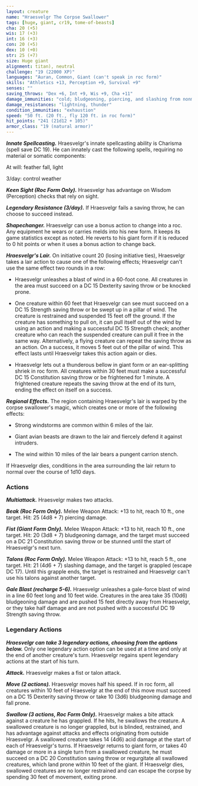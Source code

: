 ```yaml
---
layout: creature
name: "Hraesvelgr The Corpse Swallower"
tags: [huge, giant, cr19, tome-of-beasts]
cha: 20 (+5)
wis: 17 (+3)
int: 16 (+3)
con: 20 (+5)
dex: 10 (+0)
str: 25 (+7)
size: Huge giant
alignment: titan), neutral
challenge: "19 (22000 XP)"
languages: "Auran, Common, Giant (can't speak in roc form)"
skills: "Athletics +13, Perception +9, Survival +9"
senses: ""
saving_throws: "Dex +6, Int +9, Wis +9, Cha +11"
damage_immunities: "cold; bludgeoning, piercing, and slashing from nonmagical weapons"
damage_resistances: "lightning, thunder"
condition_immunities: "exhaustion"
speed: "50 ft. (20 ft., fly 120 ft. in roc form)"
hit_points: "241 (21d12 + 105)"
armor_class: "19 (natural armor)"
---
```


***Innate Spellcasting.*** Hraesvelgr's innate spellcasting ability is Charisma (spell save DC 19). He can innately cast the following spells, requiring no material or somatic components:

At will: feather fall, light

3/day: control weather

***Keen Sight (Roc Form Only).*** Hraesvelgr has advantage on Wisdom (Perception) checks that rely on sight.

***Legendary Resistance (3/day).*** If Hraesvelgr fails a saving throw, he can choose to succeed instead.

***Shapechanger.*** Hraesvelgr can use a bonus action to change into a roc. Any equipment he wears or carries melds into his new form. It keeps its game statistics except as noted. He reverts to his giant form if it is reduced to 0 hit points or when it uses a bonus action to change back.

***Hraesvelgr's Lair.*** On initiative count 20 (losing initiative ties), Hraesvelgr takes a lair action to cause one of the following effects; Hraesvelgr can't use the same effect two rounds in a row:

- Hraesvelgr unleashes a blast of wind in a 60-foot cone. All creatures in the area must succeed on a DC 15 Dexterity saving throw or be knocked prone.

- One creature within 60 feet that Hraesvelgr can see must succeed on a DC 15 Strength saving throw or be swept up in a pillar of wind. The creature is restrained and suspended 15 feet off the ground. If the creature has something to pull on, it can pull itself out of the wind by using an action and making a successful DC 15 Strength check; another creature who can reach the suspended creature can pull it free in the same way. Alternatively, a flying creature can repeat the saving throw as an action. On a success, it moves 5 feet out of the pillar of wind. This effect lasts until Hraesvelgr takes this action again or dies.

- Hraesvelgr lets out a thunderous bellow in giant form or an ear-splitting shriek in roc form. All creatures within 30 feet must make a successful DC 15 Constitution saving throw or be frightened for 1 minute. A frightened creature repeats the saving throw at the end of its turn, ending the effect on itself on a success.

***Regional Effects.*** The region containing Hraesvelgr's lair is warped by the corpse swallower's magic, which creates one or more of the following effects:

- Strong windstorms are common within 6 miles of the lair.

- Giant avian beasts are drawn to the lair and fiercely defend it against intruders.

- The wind within 10 miles of the lair bears a pungent carrion stench.

If Hraesvelgr dies, conditions in the area surrounding the lair return to normal over the course of 1d10 days.

### Actions

***Multiattack.*** Hraesvelgr makes two attacks.

***Beak (Roc Form Only).*** Melee Weapon Attack: +13 to hit, reach 10 ft., one target. Hit: 25 (4d8 + 7) piercing damage.

***Fist (Giant Form Only).*** Melee Weapon Attack: +13 to hit, reach 10 ft., one target. Hit: 20 (3d8 + 7) bludgeoning damage, and the target must succeed on a DC 21 Constitution saving throw or be stunned until the start of Hraesvelgr's next turn.

***Talons (Roc Form Only).*** Melee Weapon Attack: +13 to hit, reach 5 ft., one target. Hit: 21 (4d6 + 7) slashing damage, and the target is grappled (escape DC 17). Until this grapple ends, the target is restrained and Hraesvelgr can't use his talons against another target.

***Gale Blast (recharge 5-6).*** Hraesvelgr unleashes a gale-force blast of wind in a line 60 feet long and 10 feet wide. Creatures in the area take 35 (10d6) bludgeoning damage and are pushed 15 feet directly away from Hraesvelgr, or they take half damage and are not pushed with a successful DC 19 Strength saving throw.

### Legendary Actions

***Hraesvelgr can take 3 legendary actions, choosing from the options below.*** Only one legendary action option can be used at a time and only at the end of another creature's turn. Hraesvelgr regains spent legendary actions at the start of his turn.

***Attack.*** Hraesvelgr makes a fist or talon attack.

***Move (2 actions).*** Hraesvelgr moves half his speed. If in roc form, all creatures within 10 feet of Hraesvelgr at the end of this move must succeed on a DC 15 Dexterity saving throw or take 10 (3d6) bludgeoning damage and fall prone.

***Swallow (3 actions, Roc Form Only).*** Hraesvelgr makes a bite attack against a creature he has grappled. If he hits, he swallows the creature. A swallowed creature is no longer grappled, but is blinded, restrained, and has advantage against attacks and effects originating from outside Hraesvelgr. A swallowed creature takes 14 (4d6) acid damage at the start of each of Hraesvelgr's turns. If Hraesvelgr returns to giant form, or takes 40 damage or more in a single turn from a swallowed creature, he must succeed on a DC 20 Constitution saving throw or regurgitate all swallowed creatures, which land prone within 10 feet of the giant. If Hraesvelgr dies, swallowed creatures are no longer restrained and can escape the corpse by spending 30 feet of movement, exiting prone.

